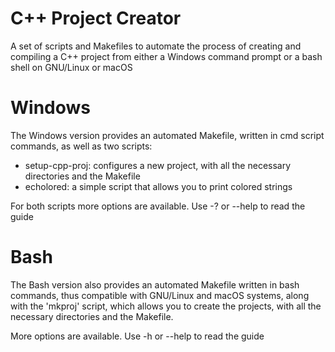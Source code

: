 # C++ Project Creator
A set of scripts and Makefiles to automate the process of creating and compiling a C++ project from either a Windows command prompt or a bash shell on GNU/Linux or macOS
# Windows
The Windows version provides an automated Makefile, written in cmd script commands, as well as two scripts:
- setup-cpp-proj: configures a new project, with all the necessary directories and the Makefile
- echolored: a simple script that allows you to print colored strings

For both scripts more options are available. Use -? or --help to read the guide
# Bash
The Bash version also provides an automated Makefile written in bash commands, thus compatible with GNU/Linux and macOS systems, along with the \'mkproj\' script, which allows you to create the projects, with all the necessary directories and the Makefile.

More options are available. Use -h or --help to read the guide
